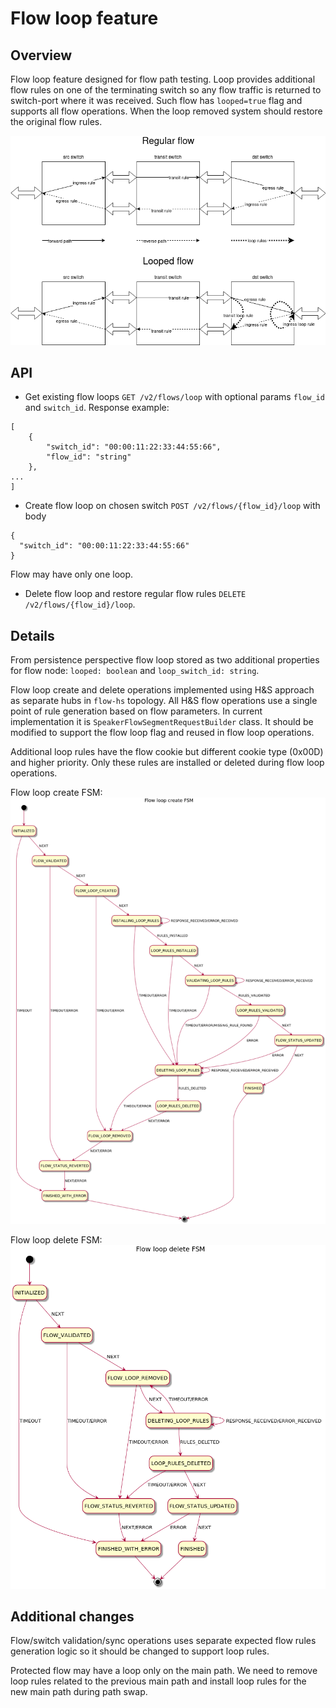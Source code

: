 # Flow loop feature

## Overview

Flow loop feature designed for flow path testing. Loop provides additional flow rules on one of the terminating switch so any flow traffic is returned to switch-port where it was received. 
Such flow has `looped=true` flag and supports all flow operations. When the loop removed system should restore the original flow rules.

![Flow-loop](flow-loop.png "Flow loop")

## API

* Get existing flow loops `GET /v2/flows/loop` with optional params `flow_id` and `switch_id`. Response example:

~~~
[ 
    {
        "switch_id": "00:00:11:22:33:44:55:66",
        "flow_id": "string"
    },
...
]
~~~

* Create flow loop on chosen switch `POST /v2/flows/{flow_id}/loop` with body 
~~~
{
  "switch_id": "00:00:11:22:33:44:55:66"
}
~~~
Flow may have only one loop.

* Delete flow loop and restore regular flow rules `DELETE /v2/flows/{flow_id}/loop`. 

## Details

From persistence perspective flow loop stored as two additional properties for flow node:  `looped: boolean` and `loop_switch_id: string`.

Flow loop create and delete operations implemented using H&S approach as separate hubs in `flow-hs` topology. All H&S flow operations use a single point of rule generation based on flow parameters. In current implementation it is `SpeakerFlowSegmentRequestBuilder` class. It should be modified to support the flow loop flag and reused in flow loop operations.

Additional loop rules have the flow cookie but different cookie type (0x00D) and higher priority. Only these rules are installed or deleted during flow loop operations.

Flow loop create FSM:
![Flow-loop-create-fsm](flow-loop-create-fsm.png "Flow loop create fsm")

Flow loop delete FSM:
![Flow-loop-delete-fsm](flow-loop-delete-fsm.png "Flow loop delete fsm")

## Additional changes

Flow/switch validation/sync operations uses separate expected flow rules generation logic so it should be changed to support loop rules.

Protected flow may have a loop only on the main path. We need to remove loop rules related to the previous main path and install loop rules for the new main path during path swap.